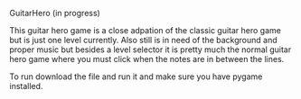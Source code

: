 GuitarHero (in progress)

This guitar hero game is a close adpation of the classic guitar hero game but is just one level currently. Also still is in need of the background and proper music but besides a level selector it is pretty much the normal guitar hero game where you must click when the notes are in between the lines.

To run download the file and run it and make sure you have pygame installed.
